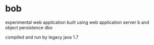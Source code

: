 # bob
experimental web application built using web application server b and object persistence dbo

compiled and run by legacy java 1.7
